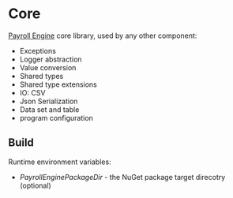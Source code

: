 # Core
[Payroll Engine](https://github.com/Payroll-Engine) core library, used by any other component:

- Exceptions
- Logger abstraction
- Value conversion
- Shared types
- Shared type extensions
- IO: CSV
- Json Serialization
- Data set and table
- program configuration


## Build
Runtime environment variables:

- *PayrollEnginePackageDir* - the NuGet package target direcotry (optional)